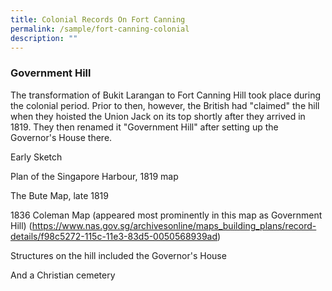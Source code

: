 ```yaml
---
title: Colonial Records On Fort Canning
permalink: /sample/fort-canning-colonial
description: ""
---
```

### **Government Hill**

The transformation of Bukit Larangan to Fort Canning Hill took place during the colonial period. Prior to then, however, the British had "claimed" the hill when they hoisted the Union Jack on its top shortly after they arrived in 1819. They then renamed it "Government Hill" after setting up the Governor's House there.

Early Sketch

Plan of the Singapore Harbour, 1819 map

The Bute Map, late 1819

1836 Coleman Map (appeared most prominently in this map as Government Hill) (https://www.nas.gov.sg/archivesonline/maps_building_plans/record-details/f98c5272-115c-11e3-83d5-0050568939ad)

Structures on the hill included the Governor's House

And a Christian cemetery